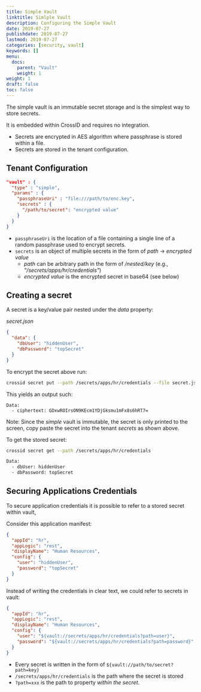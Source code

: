 ```yaml
---
title: Simple Vault
linktitle: Simlple Vault
description: Configuring the Simple Vault
date: 2019-07-27
publishdate: 2019-07-27
lastmod: 2019-07-27
categories: [security, vault]
keywords: []
menu:
  docs:
    parent: "Vault"
    weight: 1
weight: 1
draft: false
toc: false
---
```


The simple vault is an immutable secret storage and is the simplest way to store secrets.

It is embedded within CrossID and requires no integration.


- Secrets are encrypted in AES algorithm where passphrase is stored within a file.
- Secrets are stored in the tenant configuration.


## Tenant Configuration

```json
"vault" : {
  "type" : "simple",
  "params" : {
    "passphraseUri" : "file:///path/to/enc.key",
    "secrets" : {
      "/path/to/secret": "encrypted value"
    }
  }
}
```

- `passphraseUri` is the location of a file containing a single line of a random passphrase used to encrypt secrets.
- `secrets` is an object of multiple secrets in the form of _path_ -> _encrypted value_
  - _path_ can be arbitrary path in the form of _/nested/key_ (e.g., _"/secrets/apps/hr/credentials"_)
  - _encrypted value_ is the encrypted secret in base64 (see below)

## Creating a secret

A secret is a key/value pair nested under the _data_ property:

_secret.json_

```json
{
  "data": {
    "dbUser": "hiddenUser",
    "dbPassword": "topSecret"
  }
}
```

To encrypt the secret above run:

```bash
crossid secret put --path /secrets/apps/hr/credentials --file secret.json
```

This yields an output such:

```
Data: 
  - ciphertext: GDxwROIrsON9KEcm1YDjGksmu1mFx8s6hRT7=
```


Note: Since the _simple_ vault is immutable, the secret is only printed to the screen, copy paste the secret into the tenant _secrets_ as shown above.

To get the stored secret:

```bash
crossid secret get --path /secrets/apps/hr/credentials

Data: 
  - dbUser: hiddenUser
  - dbPassword: topSecret
```


## Securing Applications Credentials

To secure application credentials it is possible to refer to a stored secret within vault,

Consider this application manifest:

```json
{
  "appId": "hr",
  "appLogic": "rest",
  "displayName": "Human Resources",
  "config": {
    "user": "hiddenUser",
    "password": "topSecret"
  }
}
```

Instead of writing the credentials in clear text, we could refer to secrets in vault:

```json
{
  "appId": "hr",
  "appLogic": "rest",
  "displayName": "Human Resources",
  "config": {
    "user": "${vault://secrets/apps/hr/credentials?path=user}",
    "password": "${vault://secrets/apps/hr/credentials?path=password}",
  }
}
```

- Every secret is written in the form of `${vault://path/to/secret?path=key}`
- `/secrets/apps/hr/credentials` is the path where the secret is stored
- `?path=xxx` is the path to property _within the secret_.